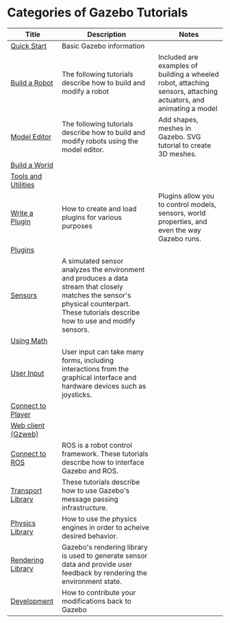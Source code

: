 # Categories of Gazebo Tutorials

|Title|Description|Notes|
|----|----|----|
|[Quick Start][1]|Basic Gazebo information||
|[Build a Robot][2]|The following tutorials describe how to build and modify a robot|Included are examples of building a wheeled robot, attaching sensors, attaching actuators, and animating a model|
|[Model Editor][3]|The following tutorials describe how to build and modify robots using the model editor.|Add shapes, meshes in Gazebo. SVG tutorial to create 3D meshes.|
|[Build a World][4]|||
|[Tools and Utilities][5]|||
|[Write a Plugin][6]|How to create and load plugins for various purposes|Plugins allow you to control models, sensors, world properties, and even the way Gazebo runs.|
|[Plugins][7]|||
|[Sensors][8]|A simulated sensor analyzes the environment and produces a data stream that closely matches the sensor's physical counterpart. These tutorials describe how to use and modify sensors.||
|[Using Math][9]|||
|[User Input][10]|User input can take many forms, including interactions from the graphical interface and hardware devices such as joysticks.||
|[Connect to Player][11]|||
|[Web client (Gzweb)][12]|||
|[Connect to ROS][13]|ROS is a robot control framework. These tutorials describe how to interface Gazebo and ROS.||
|[Transport Library][14]|These tutorials describe how to use Gazebo's message passing infrastructure.||
|[Physics Library][15]|How to use the physics engines in order to acheive desired behavior.||
|[Rendering Library][16]|Gazebo's rendering library is used to generate sensor data and provide user feedback by rendering the environment state.||
|[Development][17]|How to contribute your modifications back to Gazebo||


[1]: gazebo_categories/get_started.md 
[2]: gazebo_categories/build_robot.md
[3]: gazebo_categories/model_editor.md
[4]: gazebo_categories/build_world.md
[5]: gazebo_categories/tools_utilities.md
[6]: gazebo_categories/write_plugins.md
[7]: gazebo_categories/plugins.md
[8]: gazebo_categories/sensors.md
[9]: gazebo_categories/using_math.md
[10]: gazebo_categories/user_input.md
[11]: gazebo_categories/connect_to_player.md
[12]: gazebo_categories/gzweb.md
[13]: gazebo_categories/ros.md
[14]: gazebo_categories/transport_library.md
[15]: gazebo_categories/physics_library.md
[16]: gazebo_categories/rendering_library.md
[17]: gazebo_categories/development.md
